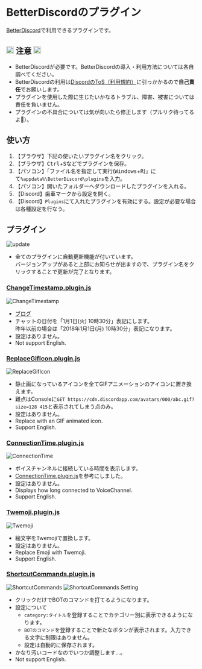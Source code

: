BetterDiscordのプラグイン
=====

[BetterDiscord](https://github.com/rauenzi/BetterDiscordApp/releases)で利用できるプラグインです。

## <img src="https://raw.githubusercontent.com/wiki/micelle/DiSpeak/images/26a0.png" alt="warning" height="20"> 注意 <img src="https://raw.githubusercontent.com/wiki/micelle/DiSpeak/images/26a0.png" alt="warning" height="20">
- BetterDiscordが必要です。BetterDiscordの導入・利用方法については各自調べてください。
- BetterDiscordの利用は[DiscordのToS（利用規約）](https://discordapp.com/terms)に引っかかるので**自己責任**でお願いします。
- プラグインを使用した際に生じたいかなるトラブル、障害、被害については責任を負いません。
- プラグインの不具合については気が向いたら修正します（プルリク待ってるよ🧡）。

## 使い方
1. 【ブラウザ】下記の使いたいプラグイン名をクリック。
2. 【ブラウザ】<kbd>Ctrl</kbd>+<kbd>S</kbd>などでプラグインを保存。
3. 【パソコン】「ファイル名を指定して実行(<kbd>Windows</kbd>+<kbd>R</kbd>)」にて`%appdata%\BetterDiscord\plugins`を入力。
4. 【パソコン】開いたフォルダーへダウンロードしたプラグインを入れる。
5. 【Discord】歯車マークから設定を開く。
6. 【Discord】`Plugins`にて入れたプラグインを有効にする。設定が必要な場合は各種設定を行なう。

## プラグイン
![update](https://prfac.com/wp-content/uploads/2019/07/0d40a5e4a645fc6b96e767d64ac0878e-3.jpg)
- 全てのプラグインに自動更新機能が付いています。  
  バージョンアップがあると上部にお知らせが出ますので、プラグイン名をクリックすることで更新が完了となります。

### [ChangeTimestamp.plugin.js](https://raw.githubusercontent.com/micelle/BetterDiscordPlugins/master/plugins/ChangeTimestamp.plugin.js)
![ChangeTimestamp](https://prfac.com/wp-content/uploads/2019/07/0d40a5e4a645fc6b96e767d64ac0878e-1.jpg)
- [ブログ](https://prfac.com/change-timestamp-in-message/)
- チャットの日付を「1月1日(火) 10時30分」表記にします。  
  昨年以前の場合は「2018年1月1日(月) 10時30分」表記になります。
- 設定はありません。
- Not support English.

### [ReplaceGifIcon.plugin.js](https://raw.githubusercontent.com/micelle/BetterDiscordPlugins/master/plugins/ReplaceGifIcon.plugin.js)
![ReplaceGifIcon](https://prfac.com/wp-content/uploads/2019/07/ezgif-1-333bbc239b4f.gif)
- 静止画になっているアイコンを全てGIFアニメーションのアイコンに置き換えます。
- 難点はConsoleに`GET https://cdn.discordapp.com/avatars/000/abc.gif?size=128 415`と表示されてしまう点のみ。
- 設定はありません。
- Replace with an GIF animated icon.
- Support English.

### [ConnectionTime.plugin.js](https://raw.githubusercontent.com/micelle/BetterDiscordPlugins/master/plugins/ConnectionTime.plugin.js)
![ConnectionTime](https://prfac.com/wp-content/uploads/2019/07/ezgif-1-55b590270dbe.gif)
- ボイスチャンネルに接続している時間を表示します。
- [ConnectionTime.plugin.js](https://gist.github.com/katabame/ef65c6379c8d50af8702c5932c6dbf5b)を参考にしました。
- 設定はありません。
- Displays how long connected to VoiceChannel.
- Support English.

### [Twemoji.plugin.js](https://raw.githubusercontent.com/micelle/BetterDiscordPlugins/master/plugins/Twemoji.plugin.js)
![Twemoji](https://prfac.com/wp-content/uploads/2019/07/0d40a5e4a645fc6b96e767d64ac0878e.gif)
- 絵文字をTwemojiで置換します。
- 設定はありません。
- Replace Emoji with Twemoji.
- Support English.

### [ShortcutCommands.plugin.js](https://raw.githubusercontent.com/micelle/BetterDiscordPlugins/master/plugins/ShortcutCommands.plugin.js)
![ShortcutCommands](https://prfac.com/wp-content/uploads/2019/11/ezgif-3-81e36935a1ea.gif)
![ShortcutCommands Setting](https://prfac.com/wp-content/uploads/2019/11/ezgif-3-fbf01c2c9dfc.gif)
- クリックだけでBOTのコマンドを打てるようになります。
- 設定について  
  - `category:タイトル`を登録することでカテゴリー別に表示できるようになります。
  - `BOTのコマンド`を登録することで新たなボタンが表示されます。入力できる文字に制限はありません。
  - 設定は自動的に保存されます。
- かなり汚いコードなのでいつか調整します…。
- Not support English.

